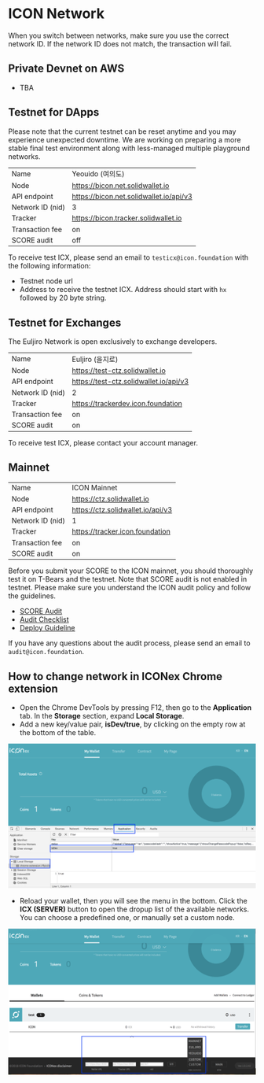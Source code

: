 # ICON Network
When you switch between networks, make sure you use the correct network ID.
If the network ID does not match, the transaction will fail.  

## Private Devnet on AWS
- TBA


## Testnet for DApps

Please note that the current testnet can be reset anytime and you may experience unexpected downtime.
We are working on preparing a more stable final test environment
along with less-managed multiple playground networks.  

|              |                |
|--------------|----------------|
| Name         | Yeouido (여의도) |
| Node         | https://bicon.net.solidwallet.io |
| API endpoint | https://bicon.net.solidwallet.io/api/v3 |
| Network ID (nid)| 3 |
| Tracker         | https://bicon.tracker.solidwallet.io |
| Transaction fee | on  |
| SCORE audit     | off |

To receive test ICX, please send an email to `testicx@icon.foundation` with the following information:
- Testnet node url
- Address to receive the testnet ICX. Address should start with `hx` followed by 20 byte string.


## Testnet for Exchanges
The Euljiro Network is open exclusively to exchange developers. 

|              |                |
|--------------|----------------|
| Name         | Euljiro (을지로) |
| Node         | https://test-ctz.solidwallet.io |
| API endpoint | https://test-ctz.solidwallet.io/api/v3 |
| Network ID (nid)| 2 |
| Tracker         | https://trackerdev.icon.foundation |
| Transaction fee | on  |
| SCORE audit     | on  |

To receive test ICX, please contact your account manager.


## Mainnet

|              |                |
|--------------|----------------|
| Name         | ICON Mainnet   |
| Node         | https://ctz.solidwallet.io |
| API endpoint | https://ctz.solidwallet.io/api/v3 |
| Network ID (nid)| 1 |
| Tracker         | https://tracker.icon.foundation |
| Transaction fee | on  |
| SCORE audit     | on  |

Before you submit your SCORE to the ICON mainnet, you should thoroughly test it on T-Bears and the testnet.
Note that SCORE audit is not enabled in testnet. Please make sure you understand the ICON audit policy and follow the guidelines.
- [SCORE Audit](score_audit.md)
- [Audit Checklist](audit_checklist.md)
- [Deploy Guideline](score_deploy_guide.md)
  
If you have any questions about the audit process, please send an email to `audit@icon.foundation`.

## How to change network in ICONex Chrome extension
- Open the Chrome DevTools by pressing F12, then go to the **Application** tab. In the **Storage** section, expand **Local Storage**. 
- Add a new key/value pair, **isDev/true**, by clicking on the empty row at the bottom of the table.

![](images/iconex-isdev.png)

- Reload your wallet, then you will see the menu in the bottom. Click the **ICX (SERVER)** button to open the dropup list of the available networks. You can choose a predefined one, or manually set a custom node. 

![](images/iconex-network.png)

 
